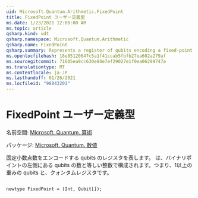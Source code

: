 ```yaml
---
uid: Microsoft.Quantum.Arithmetic.FixedPoint
title: FixedPoint ユーザー定義型
ms.date: 1/23/2021 12:00:00 AM
ms.topic: article
qsharp.kind: udt
qsharp.namespace: Microsoft.Quantum.Arithmetic
qsharp.name: FixedPoint
qsharp.summary: Represents a register of qubits encoding a fixed-point number. Consists of an integer that is equal to the number of qubits to the left of the binary point, i.e., qubits of weight greater than or equal to 1, and a quantum register.
ms.openlocfilehash: 18e85120647c5a1f41ccab5fbfb27ea602a279af
ms.sourcegitcommit: 71605ea9cc630e84e7ef29027e1f0ea06299747e
ms.translationtype: MT
ms.contentlocale: ja-JP
ms.lasthandoff: 01/26/2021
ms.locfileid: "98843201"
---
```

# <a name="fixedpoint-user-defined-type"></a>FixedPoint ユーザー定義型

名前空間: [Microsoft. Quantum. 算術](xref:Microsoft.Quantum.Arithmetic)

パッケージ: [Microsoft. Quantum. 数値](https://nuget.org/packages/Microsoft.Quantum.Numerics)


固定小数点数をエンコードする qubits のレジスタを表します。 は、バイナリポイントの左側にある qubits の数と等しい整数で構成されます。つまり、1以上の重みの qubits と、クォンタムレジスタです。

```qsharp

newtype FixedPoint = (Int, Qubit[]);
```

